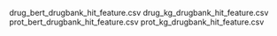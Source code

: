 drug_bert_drugbank_hit_feature.csv
drug_kg_drugbank_hit_feature.csv
prot_bert_drugbank_hit_feature.csv
prot_kg_drugbank_hit_feature.csv